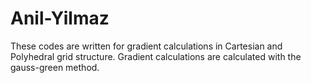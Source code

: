 # Anil-Yilmaz

These codes are written for gradient calculations in Cartesian and Polyhedral grid structure. Gradient calculations are calculated with the gauss-green method.
